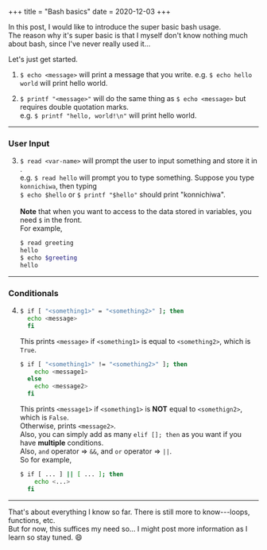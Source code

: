 +++
title = "Bash basics"
date = 2020-12-03
+++

In this post, I would like to introduce the super basic bash usage.\
The reason why it's super basic is that I myself don't know nothing much about bash, since I've never really used it...

Let's just get started.

1. `$ echo <message>` will print a message that you write. e.g. `$ echo hello world` will print hello world.

2. `$ printf "<message>"` will do the same thing as `$ echo <message>` but requires double quotation marks.\
   e.g. `$ printf "hello, world!\n"` will print hello world.

---

### User Input

3. `$ read <var-name>` will prompt the user to input something and store it in <var-name>.\
   e.g. `$ read hello` will prompt you to type something. Suppose you type `konnichiwa`, then typing \
   `$ echo $hello` or `$ printf "$hello"` should print "konnichiwa".\
   \
   **Note** that when you want to access to the data stored in variables, you need `$` in the front.\
   For example,

   ```bash
   $ read greeting
   hello
   $ echo $greeting
   hello
   ```

---

### Conditionals

4.  ```bash
    $ if [ "<something1>" = "<something2>" ]; then
      echo <message>
      fi
    ```

    This prints `<message>` if `<something1>` is equal to `<something2>`, which is `True`.

    ```bash
    $ if [ "<something1>" != "<something2>" ]; then
        echo <message1>
      else
        echo <message2>
      fi
    ```

    This prints `<message1>` if `<something1>` is **NOT** equal to `<somethign2>`, which is `False`. \
    Otherwise, prints `<message2>`.\
    Also, you can simply add as many `elif []; then` as you want if you have **multiple** conditions.\
    Also, `and` operator => `&&`, and `or` operator => `||`.\
    So for example,

    ```bash
    $ if [ ... ] || [ ... ]; then
        echo <...>
      fi
    ```

---

That's about everything I know so far. There is still more to know---loops, functions, etc.\
 But for now, this suffices my need so... I might post more information as I learn so stay tuned. &#128516;
